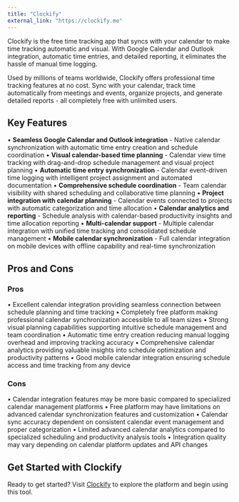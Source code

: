 ```yaml
---
title: "Clockify"
external_link: "https://clockify.me"
---
```

Clockify is the free time tracking app that syncs with your calendar to make time tracking automatic and visual. With Google Calendar and Outlook integration, automatic time entries, and detailed reporting, it eliminates the hassle of manual time logging.

Used by millions of teams worldwide, Clockify offers professional time tracking features at no cost. Sync with your calendar, track time automatically from meetings and events, organize projects, and generate detailed reports - all completely free with unlimited users.

## Key Features

• **Seamless Google Calendar and Outlook integration** - Native calendar synchronization with automatic time entry creation and schedule coordination
• **Visual calendar-based time planning** - Calendar view time tracking with drag-and-drop schedule management and visual project planning
• **Automatic time entry synchronization** - Calendar event-driven time logging with intelligent project assignment and automated documentation
• **Comprehensive schedule coordination** - Team calendar visibility with shared scheduling and collaborative time planning
• **Project integration with calendar planning** - Calendar events connected to projects with automatic categorization and time allocation
• **Calendar analytics and reporting** - Schedule analysis with calendar-based productivity insights and time allocation reporting
• **Multi-calendar support** - Multiple calendar integration with unified time tracking and consolidated schedule management
• **Mobile calendar synchronization** - Full calendar integration on mobile devices with offline capability and real-time synchronization

## Pros and Cons

### Pros
• Excellent calendar integration providing seamless connection between schedule planning and time tracking
• Completely free platform making professional calendar synchronization accessible to all team sizes
• Strong visual planning capabilities supporting intuitive schedule management and team coordination
• Automatic time entry creation reducing manual logging overhead and improving tracking accuracy
• Comprehensive calendar analytics providing valuable insights into schedule optimization and productivity patterns
• Good mobile calendar integration ensuring schedule access and time tracking from any device

### Cons
• Calendar integration features may be more basic compared to specialized calendar management platforms
• Free platform may have limitations on advanced calendar synchronization features and customization
• Calendar sync accuracy dependent on consistent calendar event management and proper categorization
• Limited advanced calendar analytics compared to specialized scheduling and productivity analysis tools
• Integration quality may vary depending on calendar platform updates and API changes

## Get Started with Clockify

Ready to get started? Visit [Clockify](https://clockify.me) to explore the platform and begin using this tool.